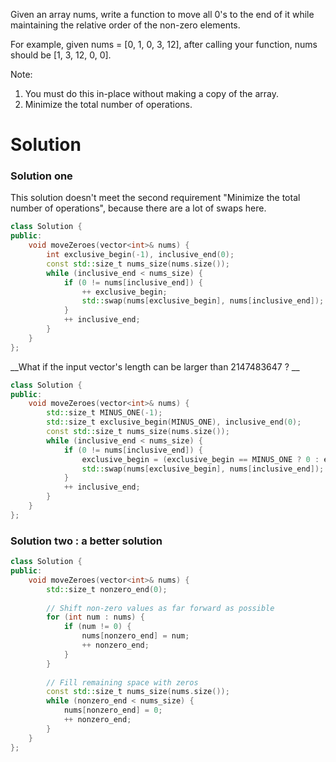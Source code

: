 Given an array nums, write a function to move all 0's to the end of it while maintaining the relative order of the non-zero elements.

For example, given nums = [0, 1, 0, 3, 12], after calling your function, nums should be [1, 3, 12, 0, 0].

Note:
1. You must do this in-place without making a copy of the array.
2. Minimize the total number of operations.

# Solution
  
### Solution one

  This solution doesn't meet the second requirement "Minimize the total number of operations", because there are a lot of swaps here.
  
```cpp  
class Solution {
public:
    void moveZeroes(vector<int>& nums) {
        int exclusive_begin(-1), inclusive_end(0);
        const std::size_t nums_size(nums.size());
        while (inclusive_end < nums_size) {
            if (0 != nums[inclusive_end]) {
                ++ exclusive_begin;
                std::swap(nums[exclusive_begin], nums[inclusive_end]);
            }
            ++ inclusive_end;
        }
    }
};
```

__What if the input vector's length can be larger than 2147483647 ? __

```cpp
class Solution {
public:
    void moveZeroes(vector<int>& nums) {
        std::size_t MINUS_ONE(-1);
        std::size_t exclusive_begin(MINUS_ONE), inclusive_end(0);
        const std::size_t nums_size(nums.size());
        while (inclusive_end < nums_size) {
            if (0 != nums[inclusive_end]) {
                exclusive_begin = (exclusive_begin == MINUS_ONE ? 0 : exclusive_begin + 1);
                std::swap(nums[exclusive_begin], nums[inclusive_end]);
            }
            ++ inclusive_end;
        }
    }
};
```

### Solution two : a better solution

```cpp
class Solution {
public:
    void moveZeroes(vector<int>& nums) {
        std::size_t nonzero_end(0);
        
        // Shift non-zero values as far forward as possible
        for (int num : nums) {
            if (num != 0) {
                nums[nonzero_end] = num;
                ++ nonzero_end;
            }
        }
        
        // Fill remaining space with zeros
        const std::size_t nums_size(nums.size());
        while (nonzero_end < nums_size) {
            nums[nonzero_end] = 0;
            ++ nonzero_end;
        }
    }
};
```
